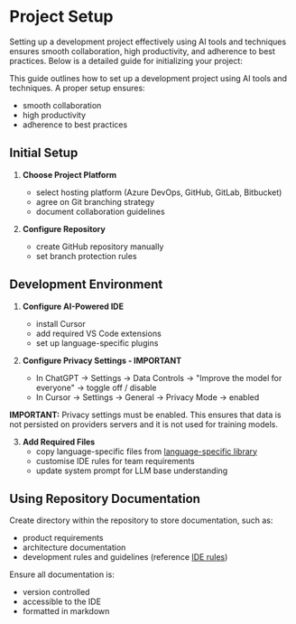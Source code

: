 # Project Setup

Setting up a development project effectively using AI tools and techniques ensures smooth collaboration, high productivity, and adherence to best practices. Below is a detailed guide for initializing your project:

This guide outlines how to set up a development project using AI tools and techniques. A proper setup ensures:
- smooth collaboration
- high productivity
- adherence to best practices

## Initial Setup

1. **Choose Project Platform**
	 - select hosting platform (Azure DevOps, GitHub, GitLab, Bitbucket)
	 - agree on Git branching strategy
    - document collaboration guidelines

1. **Configure Repository**
    - create GitHub repository manually
    - set branch protection rules

## Development Environment

1. **Configure AI-Powered IDE**
    - install Cursor
    - add required VS Code extensions
    - set up language-specific plugins

2. **Configure Privacy Settings - IMPORTANT**
    - In ChatGPT -> Settings -> Data Controls -> "Improve the model for everyone" ->  toggle off / disable
    - In Cursor -> Settings -> General -> Privacy Mode -> enabled

**IMPORTANT:** Privacy settings must be enabled. This ensures that data is not persisted on providers servers and it is not used for training models. 

3. **Add Required Files**
    - copy language-specific files from [language-specific library](../language-specific/README.md)
    - customise IDE rules for team requirements
    - update system prompt for LLM base understanding

## Using Repository Documentation

Create directory within the repository to store documentation, such as:
- product requirements
- architecture documentation
- development rules and guidelines (reference [IDE rules](../language-specific/README.md))

Ensure all documentation is:
- version controlled
- accessible to the IDE
- formatted in markdown